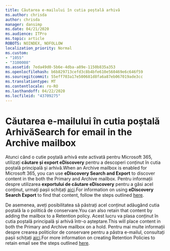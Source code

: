 ```yaml
---
title: Căutarea e-mailului în cutia poștală arhivă
ms.author: chrisda
author: chrisda
manager: dansimp
ms.date: 04/21/2020
ms.audience: ITPro
ms.topic: article
ROBOTS: NOINDEX, NOFOLLOW
localization_priority: Normal
ms.custom:
- "1055"
- "3100008"
ms.assetid: 7eda49d0-5b6e-4dba-a89e-1150b835a353
ms.openlocfilehash: b6b829713cefd3c8b4bfe610e560469e6c646f59
ms.sourcegitcommit: 55eff703a17e500681d8fa6a87eb067019ade3cc
ms.translationtype: MT
ms.contentlocale: ro-RO
ms.lasthandoff: 04/22/2020
ms.locfileid: "43709275"
---
```

# <a name="search-for-email-in-the-archive-mailbox"></a><span data-ttu-id="993e6-102">Căutarea e-mailului în cutia poștală Arhivă</span><span class="sxs-lookup"><span data-stu-id="993e6-102">Search for email in the Archive mailbox</span></span>

<span data-ttu-id="993e6-103">Atunci când o cutie poștală arhivă este activată pentru Microsoft 365, utilizați **căutare și export eDiscovery** pentru a descoperi conținut în cutia poștală principală și arhivă.</span><span class="sxs-lookup"><span data-stu-id="993e6-103">When an Archive mailbox is enabled for Microsoft 365, you can use **eDiscovery Search and Export** to discover content in the both the Primary and Archive mailbox.</span></span> <span data-ttu-id="993e6-104">Pentru informații despre utilizarea **exportului de căutare eDiscovery** pentru a găsi acel conținut, urmați pașii schițați [aici](https://docs.microsoft.com/office365/securitycompliance/export-search-results).</span><span class="sxs-lookup"><span data-stu-id="993e6-104">For information on using **eDiscovery Search Export** to find that content, follow the steps outlined [here](https://docs.microsoft.com/office365/securitycompliance/export-search-results).</span></span>
  
<span data-ttu-id="993e6-105">De asemenea, aveți posibilitatea să păstrați acel conținut adăugând cutia poștală la o politică de conservare.</span><span class="sxs-lookup"><span data-stu-id="993e6-105">You can also retain that content by adding the mailbox to a Retention policy.</span></span> <span data-ttu-id="993e6-106">Acest lucru va plasa conținut în cutia poștală principală și arhivă într-o așteptare.</span><span class="sxs-lookup"><span data-stu-id="993e6-106">This will place content in both the Primary and Archive mailbox on a hold.</span></span> <span data-ttu-id="993e6-107">Pentru mai multe informații despre crearea politicilor de conservare pentru a păstra e-mailul, consultați pașii schițați [aici](https://docs.microsoft.com/Office365/securitycompliance/retention-policies).</span><span class="sxs-lookup"><span data-stu-id="993e6-107">For more information on creating Retention Policies to retain email see the steps outlined [here](https://docs.microsoft.com/Office365/securitycompliance/retention-policies).</span></span>
  